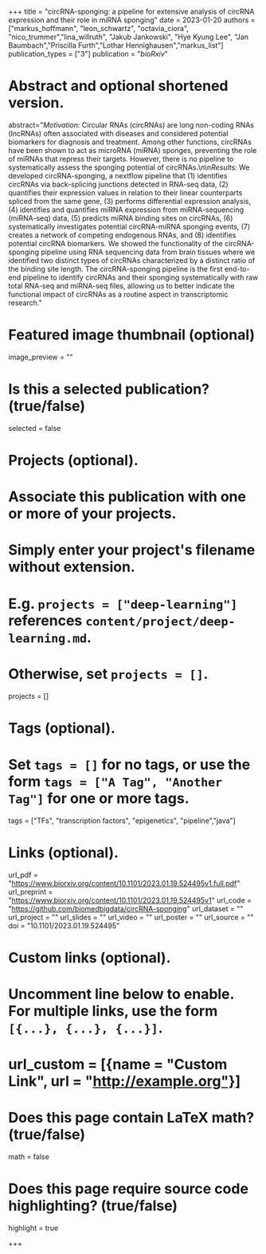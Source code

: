+++
title = "circRNA-sponging: a pipeline for extensive analysis of circRNA expression and their role in miRNA sponging"
date = 2023-01-20
authors = ["markus_hoffmann", "leon_schwartz", "octavia_ciora", "nico_trummer","lina_willruth", "Jakub Jankowski", "Hye Kyung Lee", "Jan Baumbach","Priscilla Furth","Lothar Hennighausen","markus_list"]
publication_types = ["3"]
publication = "*bioRxiv*"

# Abstract and optional shortened version.
abstract="*Motivation:* Circular RNAs (circRNAs) are long non-coding RNAs (lncRNAs) often associated with diseases and considered potential biomarkers for diagnosis and treatment. Among other functions, circRNAs have been shown to act as microRNA (miRNA) sponges, preventing the role of miRNAs that repress their targets. However, there is no pipeline to systematically assess the sponging potential of circRNAs.\n\n*Results:* We developed circRNA-sponging, a nextflow pipeline that (1) identifies circRNAs via back-splicing junctions detected in RNA-seq data, (2) quantifies their expression values in relation to their linear counterparts spliced from the same gene, (3) performs differential expression analysis, (4) identifies and quantifies miRNA expression from miRNA-sequencing (miRNA-seq) data, (5) predicts miRNA binding sites on circRNAs, (6) systematically investigates potential circRNA-miRNA sponging events, (7) creates a network of competing endogenous RNAs, and (8) identifies potential circRNA biomarkers. We showed the functionality of the circRNA-sponging pipeline using RNA sequencing data from brain tissues where we identified two distinct types of circRNAs characterized by a distinct ratio of the binding site length. The circRNA-sponging pipeline is the first end-to-end pipeline to identify circRNAs and their sponging systematically with raw total RNA-seq and miRNA-seq files, allowing us to better indicate the functional impact of circRNAs as a routine aspect in transcriptomic research."

# Featured image thumbnail (optional)
image_preview = ""

# Is this a selected publication? (true/false)
selected = false

# Projects (optional).
#   Associate this publication with one or more of your projects.
#   Simply enter your project's filename without extension.
#   E.g. `projects = ["deep-learning"]` references `content/project/deep-learning.md`.
#   Otherwise, set `projects = []`.
projects = []

# Tags (optional).
#   Set `tags = []` for no tags, or use the form `tags = ["A Tag", "Another Tag"]` for one or more tags.
tags = ["TFs", "transcription factors", "epigenetics", "pipeline","java"]

# Links (optional).
url_pdf = "https://www.biorxiv.org/content/10.1101/2023.01.19.524495v1.full.pdf"
url_preprint = "https://www.biorxiv.org/content/10.1101/2023.01.19.524495v1"
url_code = "https://github.com/biomedbigdata/circRNA-sponging"
url_dataset = ""
url_project = ""
url_slides = ""
url_video = ""
url_poster = ""
url_source = ""
doi = "10.1101/2023.01.19.524495"

# Custom links (optional).
#   Uncomment line below to enable. For multiple links, use the form `[{...}, {...}, {...}]`.
# url_custom = [{name = "Custom Link", url = "http://example.org"}]

# Does this page contain LaTeX math? (true/false)
math = false

# Does this page require source code highlighting? (true/false)
highlight = true

+++

